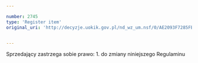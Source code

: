 ```yaml
---

number: 2745
type: 'Register item'
original_uri: 'http://decyzje.uokik.gov.pl/nd_wz_um.nsf/0/AE2093F7285FB37FC12579740041FF76?OpenDocument'


---
```


Sprzedający zastrzega sobie prawo: 1. do zmiany niniejszego Regulaminu
